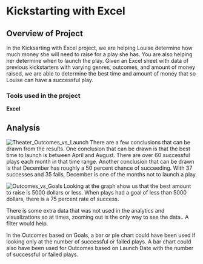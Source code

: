 # Kickstarting with Excel

## Overview of Project

In the Kicksarting with Excel project, we are helping Louise determine how much money she will need to raise for a play she has. You are also helping her determine when to launch the play. Given an Excel sheet with data of previous kickstarters with varying genres, outcomes, and amount of money raised, we are able to determine the best time and amount of money that so Louise can have a successful play.   

### Tools used in the project
**Excel**

## Analysis
![Theater_Outcomes_vs_Launch](https://user-images.githubusercontent.com/109183214/203373376-4dc1a720-2288-4cc4-891c-83b1542f026d.png)
There are a few conclusions that can be drawn from the results. One conclusion that can be drawn is that the best time to launch is between April and August. There are over 60 successful plays each month in that time range. Another conclusion that can be drawn is that December has roughly a 50 percent chance of succeeding. With 37 successes and 35 fails, December is one of the months not to launch a play.

![Outcomes_vs_Goals](https://user-images.githubusercontent.com/109183214/203373057-21270524-e1de-4c4c-9902-cb1f49631a21.png)
Looking at the graph show us that the best amount to raise is 5000 dollars or less. When plays had a goal of less than 5000 dollars, there is a 75 percent rate of success.

There is some extra data that was not used in the analytics and visualizations so at times, zooming out is the only way to see the data.. A filter would help.

In the Outcomes based on Goals, a bar or pie chart could have been used if looking only at the number of successful or failed plays. A bar chart could also have been used for Outcomes based on Launch Date with the number of successful or failed plays.

